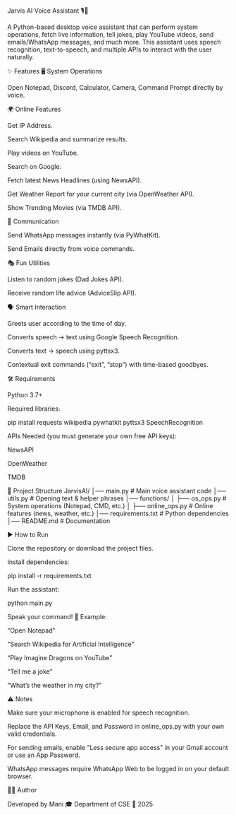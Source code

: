 Jarvis AI Voice Assistant 🎙🤖

A Python-based desktop voice assistant that can perform system operations, fetch live information, tell jokes, play YouTube videos, send emails/WhatsApp messages, and much more. This assistant uses speech recognition, text-to-speech, and multiple APIs to interact with the user naturally.

✨ Features 🖥 System Operations

Open Notepad, Discord, Calculator, Camera, Command Prompt directly by voice.

🌍 Online Features

Get IP Address.

Search Wikipedia and summarize results.

Play videos on YouTube.

Search on Google.

Fetch latest News Headlines (using NewsAPI).

Get Weather Report for your current city (via OpenWeather API).

Show Trending Movies (via TMDB API).

📩 Communication

Send WhatsApp messages instantly (via PyWhatKit).

Send Emails directly from voice commands.

🎭 Fun Utilities

Listen to random jokes (Dad Jokes API).

Receive random life advice (AdviceSlip API).

🗣 Smart Interaction

Greets user according to the time of day.

Converts speech → text using Google Speech Recognition.

Converts text → speech using pyttsx3.

Contextual exit commands (“exit”, “stop”) with time-based goodbyes.

🛠 Requirements

Python 3.7+

Required libraries:

pip install requests wikipedia pywhatkit pyttsx3 SpeechRecognition

APIs Needed (you must generate your own free API keys):

NewsAPI

OpenWeather

TMDB

📂 Project Structure JarvisAI/ │── main.py # Main voice assistant code │── utils.py # Opening text & helper phrases │── functions/ │ ├── os_ops.py # System operations (Notepad, CMD, etc.) │ ├── online_ops.py # Online features (news, weather, etc.) │── requirements.txt # Python dependencies │── README.md # Documentation

▶ How to Run

Clone the repository or download the project files.

Install dependencies:

pip install -r requirements.txt

Run the assistant:

python main.py

Speak your command! 🎤 Example:

“Open Notepad”

“Search Wikipedia for Artificial Intelligence”

“Play Imagine Dragons on YouTube”

“Tell me a joke”

“What’s the weather in my city?”

⚠ Notes

Make sure your microphone is enabled for speech recognition.

Replace the API Keys, Email, and Password in online_ops.py with your own valid credentials.

For sending emails, enable "Less secure app access" in your Gmail account or use an App Password.

WhatsApp messages require WhatsApp Web to be logged in on your default browser.

👨‍💻 Author

Developed by Mani 🎓 Department of CSE 📅 2025
